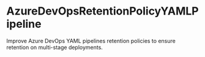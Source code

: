# AzureDevOpsRetentionPolicyYAMLPipeline
Improve Azure DevOps YAML pipelines retention policies to ensure retention on multi-stage deployments.
